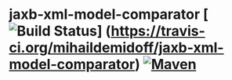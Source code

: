 # jaxb-xml-model-comparator [![Build Status](https://travis-ci.org/mihaildemidoff/jaxb-xml-model-comparator.svg)] (https://travis-ci.org/mihaildemidoff/jaxb-xml-model-comparator) [![Maven](https://img.shields.io/github/tag/mihaildemidoff/jaxb-xml-model-comparator.svg?label=maven)](https://jitpack.io/#mihaildemidoff/jaxb-xml-model-comparator)
